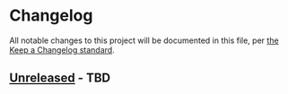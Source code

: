 # Changelog

All notable changes to this project will be documented in this file, per [the Keep a Changelog standard](http://keepachangelog.com/).

## [Unreleased] - TBD

[Unreleased]: https://github.com/10up/figma-block/compare/trunk...develop
[0.1.0]: https://github.com/10up/figma-block/tree/v0.1.0
